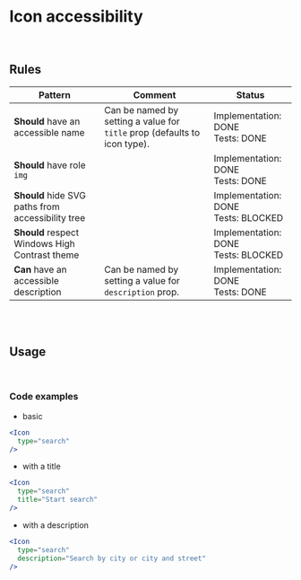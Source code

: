 # Icon accessibility

<br/>

## Rules

| Pattern                                           | Comment                                                                   | Status                                   |
| ------------------------------------------------- | ------------------------------------------------------------------------- | ---------------------------------------- |
| **Should** have an accessible name                | Can be named by setting a value for `title` prop (defaults to icon type). | Implementation: DONE<br />Tests: DONE    |
| **Should** have role `img`                        |                                                                           | Implementation: DONE<br />Tests: DONE    |
| **Should** hide SVG paths from accessibility tree |                                                                           | Implementation: DONE<br />Tests: BLOCKED |
| **Should** respect Windows High Contrast theme    |                                                                           | Implementation: DONE<br />Tests: BLOCKED |
| **Can** have an accessible description            | Can be named by setting a value for `description` prop.                   | Implementation: DONE<br />Tests: DONE    |

<br/>
<br/>

## Usage

<br/>

### Code examples

- basic

<!-- prettier-ignore -->
```jsx
<Icon
  type="search"
/>
```

- with a title

<!-- prettier-ignore -->
```jsx
<Icon
  type="search"
  title="Start search"
/>
```

- with a description

<!-- prettier-ignore -->
```jsx
<Icon
  type="search"
  description="Search by city or city and street"
/>
```
